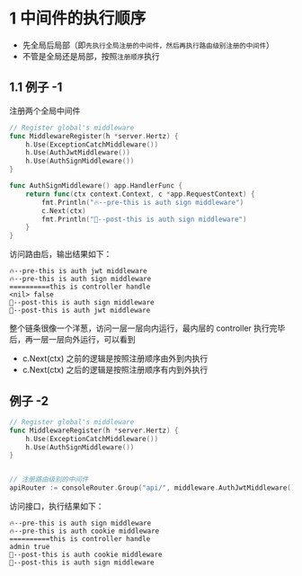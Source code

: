 # 1 中间件的执行顺序

-   先全局后局部（即`先执行全局注册的中间件，然后再执行路由级别注册的中间件`）
-   不管是全局还是局部，按照`注册顺序`执行

## 1.1 例子 -1

注册两个全局中间件

```go
// Register global's middleware
func MiddlewareRegister(h *server.Hertz) {
	h.Use(ExceptionCatchMiddleware())
	h.Use(AuthJwtMiddleware())
	h.Use(AuthSignMiddleware())
}

func AuthSignMiddleware() app.HandlerFunc {
	return func(ctx context.Context, c *app.RequestContext) {
		fmt.Println("🔥--pre-this is auth sign middleware")
		c.Next(ctx)
		fmt.Println("🚀--post-this is auth sign middleware")
	}
}
```

访问路由后，输出结果如下：

```shell
🔥--pre-this is auth jwt middleware
🔥--pre-this is auth sign middleware
==========this is controller handle
<nil> false
🚀--post-this is auth sign middleware
🚀--post-this is auth jwt middleware

```

整个链条很像一个洋葱，访问一层一层向内运行，最内层的 controller 执行完毕后，再一层一层向外运行，可以看到

-   c.Next(ctx) 之前的逻辑是按照注册顺序由外到内执行
-   c.Next(ctx) 之后的逻辑是按照注册顺序有内到外执行

## 例子 -2

```go
// Register global's middleware
func MiddlewareRegister(h *server.Hertz) {
	h.Use(ExceptionCatchMiddleware())
	h.Use(AuthSignMiddleware())
}


// 注册路由级别的中间件
apiRouter := consoleRouter.Group("api/", middleware.AuthJwtMiddleware())

```

访问接口，执行结果如下：

```shell
🔥--pre-this is auth sign middleware
🔥--pre-this is auth cookie middleware
==========this is controller handle
admin true
🚀--post-this is auth cookie middleware
🚀--post-this is auth sign middleware

```
